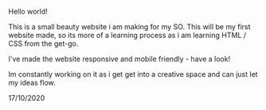 Hello world!

This is a small beauty website i am making for my SO. This will be my first website made, so its more of a learning process as i am 
learning HTML / CSS from the get-go.

I've made the website responsive and mobile friendly - have a look!

Im constantly working on it as i get get into a creative space and can just let my ideas flow.

17/10/2020
